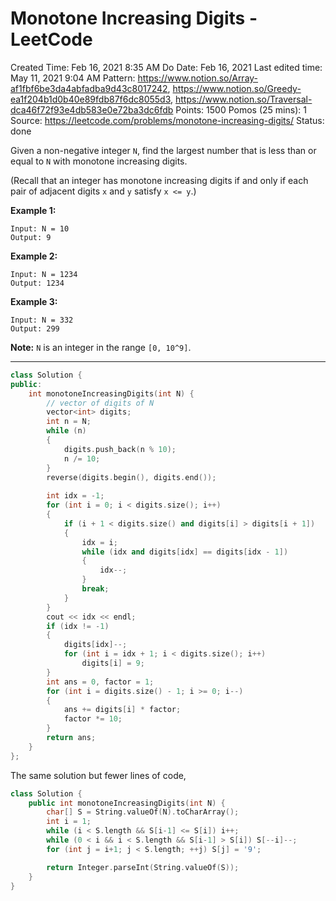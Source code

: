# Monotone Increasing Digits - LeetCode

Created Time: Feb 16, 2021 8:35 AM
Do Date: Feb 16, 2021
Last edited time: May 11, 2021 9:04 AM
Pattern: https://www.notion.so/Array-af1fbf6be3da4abfadba9d43c8017242, https://www.notion.so/Greedy-ea1f204b1d0b40e89fdb87f6dc8055d3, https://www.notion.so/Traversal-dca46f72f93e4db583e0e72ba3dc6fdb
Points: 1500
Pomos (25 mins): 1
Source: https://leetcode.com/problems/monotone-increasing-digits/
Status: done

Given a non-negative integer `N`, find the largest number that is less than or equal to `N` with monotone increasing digits.

(Recall that an integer has monotone increasing digits if and only if each pair of adjacent digits `x` and `y` satisfy `x <= y`.)

**Example 1:**

```
Input: N = 10
Output: 9
```

**Example 2:**

```
Input: N = 1234
Output: 1234
```

**Example 3:**

```
Input: N = 332
Output: 299
```

**Note:** `N` is an integer in the range `[0, 10^9]`.

---

```cpp
class Solution {
public:
    int monotoneIncreasingDigits(int N) {
        // vector of digits of N
        vector<int> digits; 
        int n = N; 
        while (n)
        {
            digits.push_back(n % 10); 
            n /= 10; 
        }
        reverse(digits.begin(), digits.end());
        
        int idx = -1; 
        for (int i = 0; i < digits.size(); i++)
        {
            if (i + 1 < digits.size() and digits[i] > digits[i + 1])
            {
                idx = i; 
                while (idx and digits[idx] == digits[idx - 1])
                {
                    idx--;
                }
                break; 
            }
        }
        cout << idx << endl;
        if (idx != -1)
        {
            digits[idx]--; 
            for (int i = idx + 1; i < digits.size(); i++)
                digits[i] = 9;
        }
        int ans = 0, factor = 1; 
        for (int i = digits.size() - 1; i >= 0; i--)
        {
            ans += digits[i] * factor; 
            factor *= 10; 
        }
        return ans; 
    }
};
```

The same solution but fewer lines of code,

```cpp
class Solution {
    public int monotoneIncreasingDigits(int N) {
        char[] S = String.valueOf(N).toCharArray();
        int i = 1;
        while (i < S.length && S[i-1] <= S[i]) i++;
        while (0 < i && i < S.length && S[i-1] > S[i]) S[--i]--;
        for (int j = i+1; j < S.length; ++j) S[j] = '9';

        return Integer.parseInt(String.valueOf(S));
    }
}
```